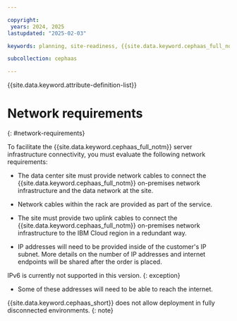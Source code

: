 ```yaml
---

copyright:
 years: 2024, 2025
lastupdated: "2025-02-03"

keywords: planning, site-readiness, {{site.data.keyword.cephaas_full_notm}}, network requirement

subcollection: cephaas

---
```


{{site.data.keyword.attribute-definition-list}}

# Network requirements
{: #network-requirements}

To facilitate the {{site.data.keyword.cephaas_full_notm}} server infrastructure connectivity, you must evaluate the following network requirements:

* The data center site must provide network cables to connect the {{site.data.keyword.cephaas_full_notm}} on-premises network infrastructure and the data network at the site.

* Network cables within the rack are provided as part of the service.

* The site must provide two uplink cables to connect the {{site.data.keyword.cephaas_full_notm}} on-premises network infrastructure to the IBM Cloud region in a redundant way.

* IP addresses will need to be provided inside of the customer's IP subnet. More details on the number of IP addresses and internet endpoints will be shared after the order is placed.

IPv6 is currently not supported in this version.
{: exception}

* Some of these addresses will need to be able to reach the internet.

{{site.data.keyword.cephaas_short}} does not allow deployment in fully disconnected environments.
{: note}
